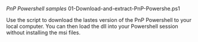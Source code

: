 *PnP Powershell samples*
01-Download-and-extract-PnP-Powershe.ps1

Use the script to download the lastes version of the PnP Powershell
to your local computer. You can then load the dll into your 
Powershell session without installing the msi files. 

